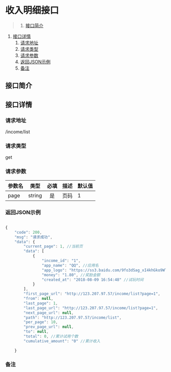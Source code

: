 # 收入明细接口

>1. [接口简介](#接口简介 "接口简介")
1. [接口详情](#接口详情 "接口详情")
	1. [请求地址](#请求地址 "请求地址")
	1. [请求类型](#请求类型 "请求类型")
	1. [请求参数](#请求参数 "请求参数")
	1. [返回JSON示例](#返回JSON示例 "返回JSON示例")
	1. [备注](#备注 "备注")



## 接口简介


## 接口详情 

### 请求地址
/income/list

### 请求类型
get

### 请求参数
| 参数名 | 类型 | 必填 | 描述 | 默认值 |
| --- | :---: | :---: | --- | --- |
| page | string | 是 | 页码 | 1 |



### 返回JSON示例
```javascript

{
    "code": 200,
    "msg": "请求成功",
    "data": {
        "current_page": 1, //当前页
        "data": [
            {
                "income_id": "1",
                "app_name": "QQ", //应用名
                "app_logo": "https://ss3.baidu.com/9fo3dSag_xI4khGko9WTAnF6hhy/image/h%3D300/sign=87d6daed02f41bd5c553eef461d881a0/https://ss3.baidu.com/9fo3dSag_xI4khGko9WTAnF6hhy/image/h%3D300/sign=87d6daed02f41bd5c553eef461d881a0/f9198618367adab4b025268587d4b31c8601e47b.jpg" //应用图标
                "money": "1.80", //奖励金额
                "created_at": "2018-08-09 16:54:48" //试玩时间
            }
        ],
        "first_page_url": "http://123.207.97.57/income/list?page=1",
        "from": null,
        "last_page": 1,
        "last_page_url": "http://123.207.97.57/income/list?page=1",
        "next_page_url": null,
        "path": "http://123.207.97.57/income/list",
        "per_page": 10,
        "prev_page_url": null,
        "to": null,
        "total": 0, //累计试用个数
        "cumulative_amount": "0" //累计收入
   
    }

```

### 备注